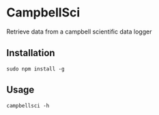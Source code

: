 # CampbellSci
Retrieve data from a campbell scientific data logger

## Installation
`sudo npm install -g`

## Usage
`campbellsci -h`